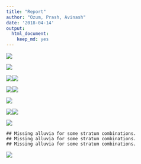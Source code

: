 ```yaml
---
title: "Report"
author: "Ozum, Prash, Avinash"
date: '2018-04-14'
output: 
  html_document:
    keep_md: yes
---
```









![](../results/report_files/figure-html/unnamed-chunk-3-1.png)<!-- -->

![](../results/report_files/figure-html/unnamed-chunk-4-1.png)<!-- -->

![](../results/report_files/figure-html/unnamed-chunk-5-1.png)<!-- -->![](../results/report_files/figure-html/unnamed-chunk-5-2.png)<!-- -->


![](../results/report_files/figure-html/unnamed-chunk-6-1.png)<!-- -->![](../results/report_files/figure-html/unnamed-chunk-6-2.png)<!-- -->

![](../results/report_files/figure-html/unnamed-chunk-7-1.png)<!-- -->


![](../results/report_files/figure-html/unnamed-chunk-8-1.png)<!-- -->![](../results/report_files/figure-html/unnamed-chunk-8-2.png)<!-- -->


![](../results/report_files/figure-html/unnamed-chunk-9-1.png)<!-- -->




```
## Missing alluvia for some stratum combinations.
## Missing alluvia for some stratum combinations.
## Missing alluvia for some stratum combinations.
```

![](../results/report_files/figure-html/unnamed-chunk-10-1.png)<!-- -->

